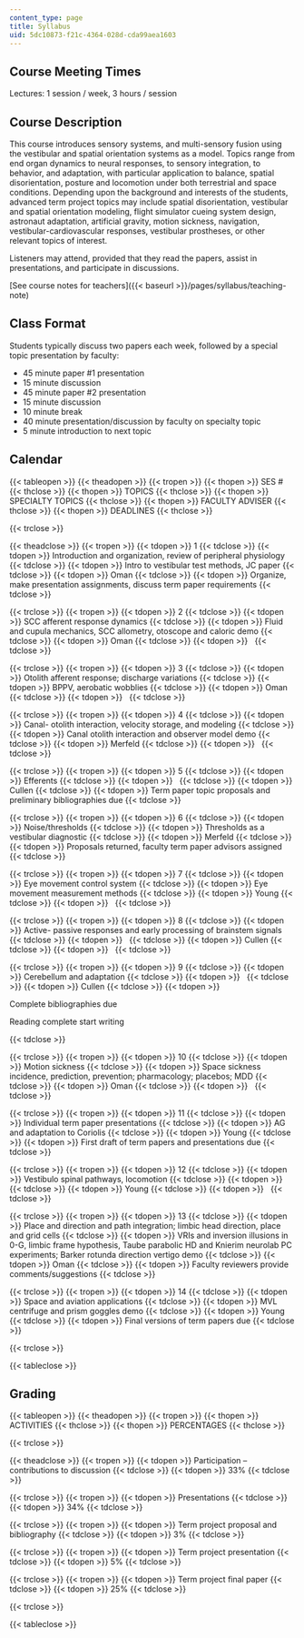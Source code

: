 ```yaml
---
content_type: page
title: Syllabus
uid: 5dc10873-f21c-4364-028d-cda99aea1603
---
```


Course Meeting Times
--------------------

Lectures: 1 session / week, 3 hours / session

Course Description
------------------

This course introduces sensory systems, and multi-sensory fusion using the vestibular and spatial orientation systems as a model. Topics range from end organ dynamics to neural responses, to sensory integration, to behavior, and adaptation, with particular application to balance, spatial disorientation, posture and locomotion under both terrestrial and space conditions. Depending upon the background and interests of the students, advanced term project topics may include spatial disorientation, vestibular and spatial orientation modeling, flight simulator cueing system design, astronaut adaptation, artificial gravity, motion sickness, navigation, vestibular-cardiovascular responses, vestibular prostheses, or other relevant topics of interest.

Listeners may attend, provided that they read the papers, assist in presentations, and participate in discussions.

[See course notes for teachers]({{< baseurl >}}/pages/syllabus/teaching-note)

Class Format
------------

Students typically discuss two papers each week, followed by a special topic presentation by faculty:

*   45 minute paper #1 presentation
*   15 minute discussion
*   45 minute paper #2 presentation
*   15 minute discussion
*   10 minute break
*   40 minute presentation/discussion by faculty on specialty topic
*   5 minute introduction to next topic

Calendar
--------

{{< tableopen >}}
{{< theadopen >}}
{{< tropen >}}
{{< thopen >}}
SES #
{{< thclose >}}
{{< thopen >}}
TOPICS
{{< thclose >}}
{{< thopen >}}
SPECIALTY TOPICS
{{< thclose >}}
{{< thopen >}}
FACULTY ADVISER
{{< thclose >}}
{{< thopen >}}
DEADLINES
{{< thclose >}}

{{< trclose >}}

{{< theadclose >}}
{{< tropen >}}
{{< tdopen >}}
1
{{< tdclose >}}
{{< tdopen >}}
Introduction and organization, review of peripheral physiology
{{< tdclose >}}
{{< tdopen >}}
Intro to vestibular test methods, JC paper
{{< tdclose >}}
{{< tdopen >}}
Oman
{{< tdclose >}}
{{< tdopen >}}
Organize, make presentation assignments, discuss term paper requirements
{{< tdclose >}}

{{< trclose >}}
{{< tropen >}}
{{< tdopen >}}
2
{{< tdclose >}}
{{< tdopen >}}
SCC afferent response dynamics
{{< tdclose >}}
{{< tdopen >}}
Fluid and cupula mechanics, SCC allometry, otoscope and caloric demo
{{< tdclose >}}
{{< tdopen >}}
Oman
{{< tdclose >}}
{{< tdopen >}}
 
{{< tdclose >}}

{{< trclose >}}
{{< tropen >}}
{{< tdopen >}}
3
{{< tdclose >}}
{{< tdopen >}}
Otolith afferent response; discharge variations
{{< tdclose >}}
{{< tdopen >}}
BPPV, aerobatic wobblies
{{< tdclose >}}
{{< tdopen >}}
Oman
{{< tdclose >}}
{{< tdopen >}}
 
{{< tdclose >}}

{{< trclose >}}
{{< tropen >}}
{{< tdopen >}}
4
{{< tdclose >}}
{{< tdopen >}}
Canal- otolith interaction, velocity storage, and modeling
{{< tdclose >}}
{{< tdopen >}}
Canal otolith interaction and observer model demo
{{< tdclose >}}
{{< tdopen >}}
Merfeld
{{< tdclose >}}
{{< tdopen >}}
 
{{< tdclose >}}

{{< trclose >}}
{{< tropen >}}
{{< tdopen >}}
5
{{< tdclose >}}
{{< tdopen >}}
Efferents
{{< tdclose >}}
{{< tdopen >}}
 
{{< tdclose >}}
{{< tdopen >}}
Cullen
{{< tdclose >}}
{{< tdopen >}}
Term paper topic proposals and preliminary bibliographies due
{{< tdclose >}}

{{< trclose >}}
{{< tropen >}}
{{< tdopen >}}
6
{{< tdclose >}}
{{< tdopen >}}
Noise/thresholds
{{< tdclose >}}
{{< tdopen >}}
Thresholds as a vestibular diagnostic
{{< tdclose >}}
{{< tdopen >}}
Merfeld
{{< tdclose >}}
{{< tdopen >}}
Proposals returned, faculty term paper advisors assigned
{{< tdclose >}}

{{< trclose >}}
{{< tropen >}}
{{< tdopen >}}
7
{{< tdclose >}}
{{< tdopen >}}
Eye movement control system
{{< tdclose >}}
{{< tdopen >}}
Eye movement measurement methods
{{< tdclose >}}
{{< tdopen >}}
Young
{{< tdclose >}}
{{< tdopen >}}
 
{{< tdclose >}}

{{< trclose >}}
{{< tropen >}}
{{< tdopen >}}
8
{{< tdclose >}}
{{< tdopen >}}
Active- passive responses and early processing of brainstem signals
{{< tdclose >}}
{{< tdopen >}}
 
{{< tdclose >}}
{{< tdopen >}}
Cullen
{{< tdclose >}}
{{< tdopen >}}
 
{{< tdclose >}}

{{< trclose >}}
{{< tropen >}}
{{< tdopen >}}
9
{{< tdclose >}}
{{< tdopen >}}
Cerebellum and adaptation
{{< tdclose >}}
{{< tdopen >}}
 
{{< tdclose >}}
{{< tdopen >}}
Cullen
{{< tdclose >}}
{{< tdopen >}}


Complete bibliographies due

Reading complete start writing


{{< tdclose >}}

{{< trclose >}}
{{< tropen >}}
{{< tdopen >}}
10
{{< tdclose >}}
{{< tdopen >}}
Motion sickness
{{< tdclose >}}
{{< tdopen >}}
Space sickness incidence, prediction, prevention; pharmacology; placebos; MDD
{{< tdclose >}}
{{< tdopen >}}
Oman
{{< tdclose >}}
{{< tdopen >}}
 
{{< tdclose >}}

{{< trclose >}}
{{< tropen >}}
{{< tdopen >}}
11
{{< tdclose >}}
{{< tdopen >}}
Individual term paper presentations
{{< tdclose >}}
{{< tdopen >}}
AG and adaptation to Coriolis
{{< tdclose >}}
{{< tdopen >}}
Young
{{< tdclose >}}
{{< tdopen >}}
First draft of term papers and presentations due
{{< tdclose >}}

{{< trclose >}}
{{< tropen >}}
{{< tdopen >}}
12
{{< tdclose >}}
{{< tdopen >}}
Vestibulo spinal pathways, locomotion
{{< tdclose >}}
{{< tdopen >}}
 
{{< tdclose >}}
{{< tdopen >}}
Young
{{< tdclose >}}
{{< tdopen >}}
 
{{< tdclose >}}

{{< trclose >}}
{{< tropen >}}
{{< tdopen >}}
13
{{< tdclose >}}
{{< tdopen >}}
Place and direction and path integration; limbic head direction, place and grid cells
{{< tdclose >}}
{{< tdopen >}}
VRIs and inversion illusions in 0-G, limbic frame hypothesis, Taube parabolic HD and Knierim neurolab PC experiments; Barker rotunda direction vertigo demo
{{< tdclose >}}
{{< tdopen >}}
Oman
{{< tdclose >}}
{{< tdopen >}}
Faculty reviewers provide comments/suggestions
{{< tdclose >}}

{{< trclose >}}
{{< tropen >}}
{{< tdopen >}}
14
{{< tdclose >}}
{{< tdopen >}}
Space and aviation applications
{{< tdclose >}}
{{< tdopen >}}
MVL centrifuge and prism goggles demo
{{< tdclose >}}
{{< tdopen >}}
Young
{{< tdclose >}}
{{< tdopen >}}
Final versions of term papers due
{{< tdclose >}}

{{< trclose >}}

{{< tableclose >}}

Grading
-------

{{< tableopen >}}
{{< theadopen >}}
{{< tropen >}}
{{< thopen >}}
ACTIVITIES
{{< thclose >}}
{{< thopen >}}
PERCENTAGES
{{< thclose >}}

{{< trclose >}}

{{< theadclose >}}
{{< tropen >}}
{{< tdopen >}}
Participation – contributions to discussion
{{< tdclose >}}
{{< tdopen >}}
33%
{{< tdclose >}}

{{< trclose >}}
{{< tropen >}}
{{< tdopen >}}
Presentations
{{< tdclose >}}
{{< tdopen >}}
34%
{{< tdclose >}}

{{< trclose >}}
{{< tropen >}}
{{< tdopen >}}
Term project proposal and bibliography
{{< tdclose >}}
{{< tdopen >}}
3%
{{< tdclose >}}

{{< trclose >}}
{{< tropen >}}
{{< tdopen >}}
Term project presentation
{{< tdclose >}}
{{< tdopen >}}
5%
{{< tdclose >}}

{{< trclose >}}
{{< tropen >}}
{{< tdopen >}}
Term project final paper
{{< tdclose >}}
{{< tdopen >}}
25%
{{< tdclose >}}

{{< trclose >}}

{{< tableclose >}}